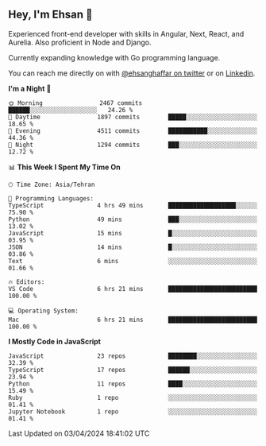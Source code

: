 ## Hey, I'm Ehsan 👋
<!-- <img src="https://user-images.githubusercontent.com/1303154/88677602-1635ba80-d120-11ea-84d8-d263ba5fc3c0.gif" width="20px" alt="hi"> -->

 Experienced front-end developer with skills in Angular, Next, React, and Aurelia. Also proficient in Node and Django.
 
 Currently expanding knowledge with Go programming language.
<!-- My major stack in Front-End development is Angular and Laravel but not limited to that. -->
<!-- My preferred Database is MongoDB -->
<!-- Aspiring Developer(focused on FrontEnd) which interested in the assembly programming lang. -->

<!-- - 🔭 I’m currently working on [Komodoro](https://komodoro.io), [fullestStack](https://github.com/neekware/FullestStack) and [PlotSet](http://plotset.com/). -->
<!-- - 📒 Getting Started with C++ Programming Language. -->
<!-- 🌱 I’m currently learning something. -->
<!-- - 😄 I enjoy Python, C/C++ and assembly -->

<!-- **📫 How to reach me:** -->

You can reach me directly on with [@ehsanghaffar on twitter](https://twitter.com/ehsanghaffarii) or on [Linkedin](https://www.linkedin.com/in/ehsanghaffarii).

<!-- [![twitter](https://img.shields.io/twitter/url?color=blue&label=twitter&logo=twitter&style=plastic&url=https%3A%2F%2Ftwitter.com%2Fehsanghaffar%2Ffollow)](https://twitter.com/ehsanghaffar) -->
<!-- [![Instagram](https://img.shields.io/badge/Instagram%20Page-Follow-E4405F?logo=instagram)](https://www.instagram.com/ehsanghaffarii) -->
<!-- [![LinkedIn](https://img.shields.io/badge/LinkedIn-Follow-0077B5?logo=linkedin)](https://www.linkedin.com/in/ehsanghaffarii) -->

<!-- [![wakatime](https://wakatime.com/badge/user/f0b0dc2d-d692-4e9a-a6ed-667b80d7dd34.svg)](https://wakatime.com/@ehsandev)
![](https://komarev.com/ghpvc/?username=ehsanghaffar) -->

<!-- #### 💾 Which technology I know?

[![TypeScript](https://badgen.net/badge/icon/typescript?icon=typescript&label)](https://typescriptlang.org)
![JavaScript](https://img.shields.io/badge/javascript-%23323330.svg?style=flat-squire&logo=javascript&logoColor=%23F7DF1E)
![Angular](https://img.shields.io/badge/angular-%23DD0031.svg?style=flat-squire&logo=angular&logoColor=white)
![Aurelia](https://img.shields.io/badge/aurelia-%23ED2B88.svg?style=flat-squire&logo=aurelia&logoColor=fff) -->

 
<!-- ![ehsanghaffar's Stats](https://github-readme-stats.vercel.app/api?username=ehsanghaffar&theme=vue-dark&show_icons=true&hide_border=false&count_private=true) -->


<!-- ![ehsanghaffar's Top Languages](https://github-readme-stats.vercel.app/api/top-langs/?username=ehsanghaffar&hide=html,blade,handlebars,php,css&theme=vue-dark&show_icons=true&hide_border=false&layout=compact) -->


<!--START_SECTION:waka-->
**I'm a Night 🦉** 

```text
🌞 Morning                2467 commits        ██████░░░░░░░░░░░░░░░░░░░   24.26 % 
🌆 Daytime                1897 commits        █████░░░░░░░░░░░░░░░░░░░░   18.65 % 
🌃 Evening                4511 commits        ███████████░░░░░░░░░░░░░░   44.36 % 
🌙 Night                  1294 commits        ███░░░░░░░░░░░░░░░░░░░░░░   12.72 % 
```


📊 **This Week I Spent My Time On** 

```text
🕑︎ Time Zone: Asia/Tehran

💬 Programming Languages: 
TypeScript               4 hrs 49 mins       ███████████████████░░░░░░   75.90 % 
Python                   49 mins             ███░░░░░░░░░░░░░░░░░░░░░░   13.02 % 
JavaScript               15 mins             █░░░░░░░░░░░░░░░░░░░░░░░░   03.95 % 
JSON                     14 mins             █░░░░░░░░░░░░░░░░░░░░░░░░   03.86 % 
Text                     6 mins              ░░░░░░░░░░░░░░░░░░░░░░░░░   01.66 % 

🔥 Editors: 
VS Code                  6 hrs 21 mins       █████████████████████████   100.00 % 

💻 Operating System: 
Mac                      6 hrs 21 mins       █████████████████████████   100.00 % 
```

**I Mostly Code in JavaScript** 

```text
JavaScript               23 repos            ████████░░░░░░░░░░░░░░░░░   32.39 % 
TypeScript               17 repos            ██████░░░░░░░░░░░░░░░░░░░   23.94 % 
Python                   11 repos            ████░░░░░░░░░░░░░░░░░░░░░   15.49 % 
Ruby                     1 repo              ░░░░░░░░░░░░░░░░░░░░░░░░░   01.41 % 
Jupyter Notebook         1 repo              ░░░░░░░░░░░░░░░░░░░░░░░░░   01.41 % 
```




 Last Updated on 03/04/2024 18:41:02 UTC
<!--END_SECTION:waka-->

